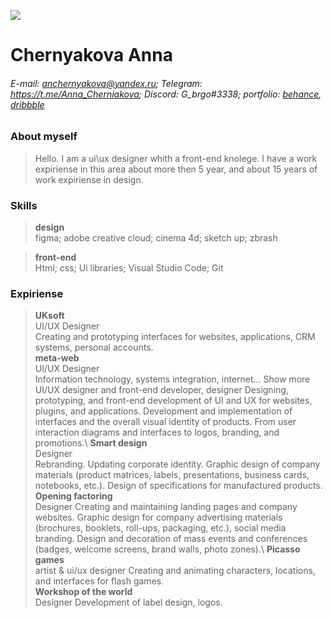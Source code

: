 ![](https://downloader.disk.yandex.ru/preview/82b1b1fb0c5f7d3bf553b2eb9fbd53728001da1fe145b393be5cc911f4240d70/64a1368a/GZwlI8OPXbqXEaMOw_rt9j49mfWf9Bw5xR7LbRr7Z_XF7EUJVBw68iSxPlJOFtGRTOlqqYzLVZNX_D4QlQIQZg%3D%3D?uid=0&filename=06d229bd64aebb4127c18f24208e9952.png&disposition=inline&hash=&limit=0&content_type=image%2Fjpeg&owner_uid=0&tknv=v2&size=2048x2048)
# Chernyakova Anna
###### E-mail: anchernyakova@yandex.ru; Telegram: https://t.me/Anna_Cherniakova; Discord: G_brgo#3338; portfolio: [behance](https://www.behance.net/portffolio), [dribbble](https://dribbble.com/G_B_R_Jo)



### About myself
> Hello. I am a ui\ux designer whith a front-end knolege. I have a work expiriense in this area about more then 5 year, and about 15 years of work expiriense in design. 


### Skills
> **design**\
> figma; adobe creative cloud; cinema 4d; sketch up; zbrash 

> **front-end**\
> Html; css; Ui libraries; Visual Studio Code; Git

### Expiriense
> **UKsoft**\
> UI/UX Designer\
Creating and prototyping interfaces for websites, applications, CRM systems, personal accounts.\
> **meta-web**\
> UI/UX Designer\
> Information technology, systems integration, internet... Show more
UI/UX designer and front-end developer, designer
Designing, prototyping, and front-end development of UI and UX for websites, plugins, and applications. Development and implementation of interfaces and the overall visual identity of products. From user interaction diagrams and interfaces to logos, branding, and promotions.\ 
> **Smart design**\
> Designer\
> Rebranding. Updating corporate identity. Graphic design of company materials (product matrices, labels, presentations, business cards, notebooks, etc.). Design of specifications for manufactured products.\
> **Opening factoring**\
> Designer
> Creating and maintaining landing pages and company websites. Graphic design for company advertising materials (brochures, booklets, roll-ups, packaging, etc.), social media branding. Design and decoration of mass events and conferences (badges, welcome screens, brand walls, photo zones).\ 
> **Picasso games**\
> artist & ui/ux designer
> Creating and animating characters, locations, and interfaces for flash games.\
> **Workshop of the world**\
> Designer
> Development of label design, logos.




